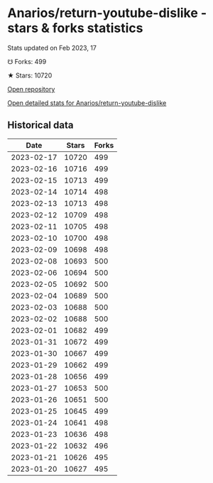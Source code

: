 # Anarios/return-youtube-dislike - stars & forks statistics

Stats updated on Feb 2023, 17

☋ Forks: 499

★ Stars: 10720

[Open repository](https://github.com/Anarios/return-youtube-dislike)

[Open detailed stats for Anarios/return-youtube-dislike](https://reviewgithub.com/rep/Anarios/return-youtube-dislike)

## Historical data
| Date | Stars | Forks |
|------|-------|-------|
| 2023-02-17 | 10720 | 499 | 
| 2023-02-16 | 10716 | 499 | 
| 2023-02-15 | 10713 | 499 | 
| 2023-02-14 | 10714 | 498 | 
| 2023-02-13 | 10713 | 498 | 
| 2023-02-12 | 10709 | 498 | 
| 2023-02-11 | 10705 | 498 | 
| 2023-02-10 | 10700 | 498 | 
| 2023-02-09 | 10698 | 498 | 
| 2023-02-08 | 10693 | 500 | 
| 2023-02-06 | 10694 | 500 | 
| 2023-02-05 | 10692 | 500 | 
| 2023-02-04 | 10689 | 500 | 
| 2023-02-03 | 10688 | 500 | 
| 2023-02-02 | 10688 | 500 | 
| 2023-02-01 | 10682 | 499 | 
| 2023-01-31 | 10672 | 499 | 
| 2023-01-30 | 10667 | 499 | 
| 2023-01-29 | 10662 | 499 | 
| 2023-01-28 | 10656 | 499 | 
| 2023-01-27 | 10653 | 500 | 
| 2023-01-26 | 10651 | 500 | 
| 2023-01-25 | 10645 | 499 | 
| 2023-01-24 | 10641 | 498 | 
| 2023-01-23 | 10636 | 498 | 
| 2023-01-22 | 10632 | 496 | 
| 2023-01-21 | 10626 | 495 | 
| 2023-01-20 | 10627 | 495 | 

